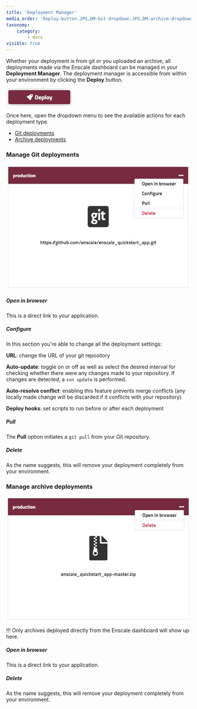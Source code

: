 ```yaml
---
title: 'Deployment Manager'
media_order: 'Deploy-button.JPG,DM-Git-dropdown.JPG,DM-archive-dropdown.JPG'
taxonomy:
    category:
        - docs
visible: true
---
```


Whether your deployment is from git or you uploaded an archive, all deployments made via the Enscale dashboard can be managed in your **Deployment Manager**. The deployment manager is accessible from within your environment by clicking the **Deploy** button.

![](Deploy-button.JPG)

Once here, open the dropdown menu to see the available actions for each deployment type.
* [Git deployments](/getting-started/deployments/deployment-manager#manage-git-deployments)
* [Archive deployments](/getting-started/deployments/deployment-manager#manage-archive-deployments)

### Manage Git deployments

![](DM-Git-dropdown.JPG)

##### Open in browser

This is a direct link to your application. 

##### Configure

In this section you're able to change all the deployment settings:

**URL**: change the URL of your git repository

**Auto-update**: toggle on or off as well as select the desired interval for checking whether there were any changes made to your repository. If changes are detected, a `svn update` is performed.

**Auto-resolve conflict**: enabling this feature prevents merge conflicts (any locally made change will be discarded if it conflicts with your repository)

**Deploy hooks**: set scripts to run before or after each deployment

##### Pull

The **Pull** option initiates a `git pull` from your Git repository.

##### Delete

As the name suggests, this will remove your deployment completely from your environment.


### Manage archive deployments
![](DM-archive-dropdown.JPG)

!!! Only archives deployed directly from the Enscale dashboard will show up here.

##### Open in browser

This is a direct link to your application.

##### Delete

As the name suggests, this will remove your deployment completely from your environment.

